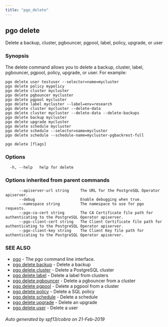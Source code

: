 ```yaml
---
title: "pgo_delete"
---
```

## pgo delete

Delete a backup, cluster, pgbouncer, pgpool, label, policy, upgrade, or user

### Synopsis

The delete command allows you to delete a backup, cluster, label, pgbouncer, pgpool, policy, upgrade, or user. For example:

	pgo delete user testuser --selector=name=mycluster
	pgo delete policy mypolicy
	pgo delete cluster mycluster
	pgo delete pgbouncer mycluster
	pgo delete pgpool mycluster
	pgo delete label mycluster --label=env=research
	pgo delete cluster mycluster --delete-data
	pgo delete cluster mycluster --delete-data --delete-backups
	pgo delete backup mycluster
	pgo delete upgrade mycluster
	pgo delete schedule mycluster
	pgo delete schedule --selector=name=mycluster
	pgo delete schedule --schedule-name=mycluster-pgbackrest-full

```
pgo delete [flags]
```

### Options

```
  -h, --help   help for delete
```

### Options inherited from parent commands

```
      --apiserver-url string     The URL for the PostgreSQL Operator apiserver.
      --debug                    Enable debugging when true.
      --namespace string         The namespace to use for pgo requests.
      --pgo-ca-cert string       The CA Certificate file path for authenticating to the PostgreSQL Operator apiserver.
      --pgo-client-cert string   The Client Certificate file path for authenticating to the PostgreSQL Operator apiserver.
      --pgo-client-key string    The Client Key file path for authenticating to the PostgreSQL Operator apiserver.
```

### SEE ALSO

* [pgo](/commands/pgo/)	 - The pgo command line interface.
* [pgo delete backup](/commands/pgo_delete_backup/)	 - Delete a backup
* [pgo delete cluster](/commands/pgo_delete_cluster/)	 - Delete a PostgreSQL cluster
* [pgo delete label](/commands/pgo_delete_label/)	 - Delete a label from clusters
* [pgo delete pgbouncer](/commands/pgo_delete_pgbouncer/)	 - Delete a pgbouncer from a cluster
* [pgo delete pgpool](/commands/pgo_delete_pgpool/)	 - Delete a pgpool from a cluster
* [pgo delete policy](/commands/pgo_delete_policy/)	 - Delete a SQL policy
* [pgo delete schedule](/commands/pgo_delete_schedule/)	 - Delete a schedule
* [pgo delete upgrade](/commands/pgo_delete_upgrade/)	 - Delete an upgrade
* [pgo delete user](/commands/pgo_delete_user/)	 - Delete a user

###### Auto generated by spf13/cobra on 21-Feb-2019
